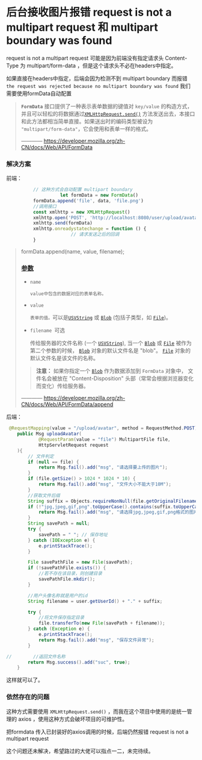 # 后台接收图片报错 request is not a multipart request 和 multipart boundary was found



request is not a multipart request 可能是因为前端没有指定请求头 Content-Type 为 multipart/form-data ，但是这个请求头不必在headers中指定。

如果直接在headers中指定，后端会因为检测不到 multipart boundary 而报错 `the request was rejected because no multipart boundary was found` 我们需要使用formData自动配置



> **`FormData`** 接口提供了一种表示表单数据的键值对 `key/value` 的构造方式，并且可以轻松的将数据通过[`XMLHttpRequest.send()`](https://developer.mozilla.org/zh-CN/docs/Web/API/XMLHttpRequest/send) 方法发送出去，本接口和此方法都相当简单直接。如果送出时的编码类型被设为 `"multipart/form-data"`，它会使用和表单一样的格式。
>
> ———— https://developer.mozilla.org/zh-CN/docs/Web/API/FormData



### 解决方案

前端：

```js
          // 这种方式会自动配置 multipart boundary
					let formData = new FormData()
          formData.append('file', data, 'file.png')
          //调用接口
          const xmlhttp = new XMLHttpRequest()
          xmlhttp.open('POST', 'http://localhost:8080/user/upload/avatar', true)
          xmlhttp.send(formData)
          xmlhttp.onreadystatechange = function () {
						// 请求发送之后的回调
          }
```



> formData.append(name, value, filename);
>
> ### [参数](https://developer.mozilla.org/zh-CN/docs/Web/API/FormData/append#append_parameters)
>
> - `name`
>
>   `value中包含的数据对应的表单名称。`
>
> - `value`
>
>   `表单的值。`可以是[`USVString`](https://developer.mozilla.org/zh-CN/docs/Web/API/USVString) 或 [`Blob`](https://developer.mozilla.org/zh-CN/docs/Web/API/Blob) (包括子类型，如 [`File`](https://developer.mozilla.org/zh-CN/docs/Web/API/File))。
>
> - `filename `可选
>
>   传给服务器的文件名称 (一个 [`USVString`](https://developer.mozilla.org/zh-CN/docs/Web/API/USVString)), 当一个 [`Blob`](https://developer.mozilla.org/zh-CN/docs/Web/API/Blob) 或 [`File`](https://developer.mozilla.org/zh-CN/docs/Web/API/File) 被作为第二个参数的时候， [`Blob`](https://developer.mozilla.org/zh-CN/docs/Web/API/Blob) 对象的默认文件名是 "blob"。 [`File`](https://developer.mozilla.org/zh-CN/docs/Web/API/File) 对象的默认文件名是该文件的名称。
>
> > **注意：** 如果你指定一个 [`Blob`](https://developer.mozilla.org/zh-CN/docs/Web/API/Blob) 作为数据添加到 `FormData` 对象中， 文件名会被放在 "Content-Disposition" 头部（常常会根据浏览器变化而变化）传给服务器。
>
> ———— https://developer.mozilla.org/zh-CN/docs/Web/API/FormData/append



后端：

```java
 @RequestMapping(value = "/upload/avatar", method = RequestMethod.POST)
    public Msg uploadAvatar(
            @RequestParam(value = "file") MultipartFile file,
            HttpServletRequest request
    ){
        // 文件判定
        if (null == file) {
            return Msg.fail().add("msg", "请选择要上传的图片");
        }
        if (file.getSize() > 1024 * 1024 * 10) {
            return Msg.fail().add("msg", "文件大小不能大于10M");
        }
        //获取文件后缀
        String suffix = Objects.requireNonNull(file.getOriginalFilename()).substring(file.getOriginalFilename().lastIndexOf(".") + 1);
        if (!"jpg,jpeg,gif,png".toUpperCase().contains(suffix.toUpperCase())) {
            return Msg.fail().add("msg", "请选择jpg,jpeg,gif,png格式的图片");
        }
        String savePath = null;
        try {
            savePath = " "; // 保存地址
        } catch (IOException e) {
            e.printStackTrace();
        }

        File savePathFile = new File(savePath);
        if (!savePathFile.exists()) {
            //若不存在该目录，则创建目录
            savePathFile.mkdir();
        }

        //用户头像名称就是用户的id
        String filename = user.getUserId() + "." + suffix;

        try {
            //将文件保存指定目录
            file.transferTo(new File(savePath + filename));
        } catch (Exception e) {
            e.printStackTrace();
            return Msg.fail().add("msg", "保存文件异常");
        }

//        //返回文件名称
        return Msg.success().add("suc", true);
    }
```

这样就可以了。



### 依然存在的问题

这种方式需要使用 `XMLHttpRequest.send()` ，而我在这个项目中使用的是统一管理的 axios ，使用这种方式会破坏项目的可维护性。

把formdata 传入已封装好的axios调用的时候，后端仍然报错 request is not a multipart request  

这个问题还未解决，希望路过的大佬可以指点一二，未完待续。